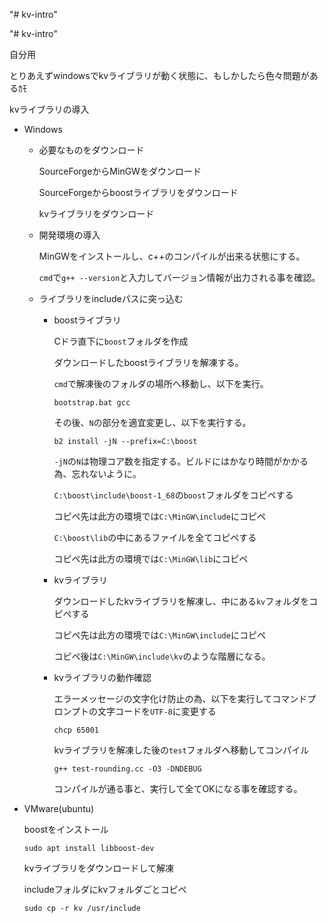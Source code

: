 "# kv-intro"

"# kv-intro"

自分用

とりあえずwindowsでkvライブラリが動く状態に、もしかしたら色々問題があるｶﾓ

kvライブラリの導入

* Windows

    * 必要なものをダウンロード

        SourceForgeからMinGWをダウンロード

        SourceForgeからboostライブラリをダウンロード

        kvライブラリをダウンロード

    * 開発環境の導入

        MinGWをインストールし、c++のコンパイルが出来る状態にする。

        `cmd`で`g++ --version`と入力してバージョン情報が出力される事を確認。

    * ライブラリをincludeパスに突っ込む

        * boostライブラリ

            Cドラ直下に`boost`フォルダを作成

            ダウンロードしたboostライブラリを解凍する。

            `cmd`で解凍後のフォルダの場所へ移動し、以下を実行。

            `bootstrap.bat gcc`

            その後、`N`の部分を適宜変更し、以下を実行する。

            `b2 install -jN --prefix=C:\boost`

            `-jN`の`N`は物理コア数を指定する。ビルドにはかなり時間がかかる為、忘れないように。

            `C:\boost\include\boost-1_68`の`boost`フォルダをコピペする

            コピペ先は此方の環境では`C:\MinGW\include`にコピペ

            `C:\boost\lib`の中にあるファイルを全てコピペする

            コピペ先は此方の環境では`C:\MinGW\lib`にコピペ

        * kvライブラリ

            ダウンロードしたkvライブラリを解凍し、中にある`kv`フォルダをコピペする

            コピペ先は此方の環境では`C:\MinGW\include`にコピペ

            コピペ後は`C:\MinGW\include\kv`のような階層になる。

        * kvライブラリの動作確認

            エラーメッセージの文字化け防止の為、以下を実行してコマンドプロンプトの文字コードを`UTF-8`に変更する

            `chcp 65001`

            kvライブラリを解凍した後の`test`フォルダへ移動してコンパイル

            `g++ test-rounding.cc -O3 -DNDEBUG`

            コンパイルが通る事と、実行して全てOKになる事を確認する。


* VMware(ubuntu)

    boostをインストール

    `sudo apt install libboost-dev`

    kvライブラリをダウンロードして解凍

    includeフォルダにkvフォルダごとコピペ

    `sudo cp -r kv /usr/include`
